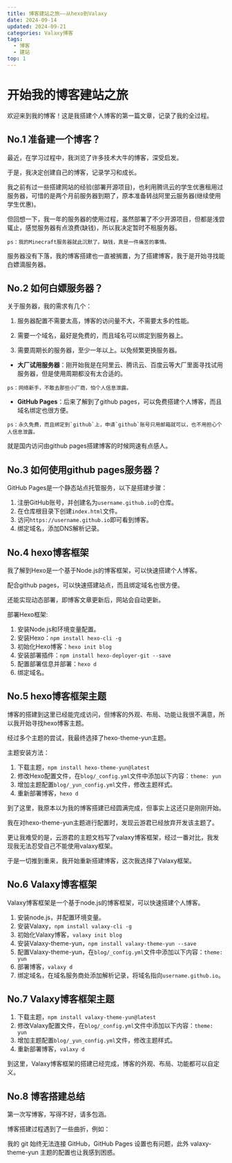 ```yaml
---
title: 博客建站之旅——从hexo到Valaxy
date: 2024-09-14
updated: 2024-09-21
categories: Valaxy博客
tags:
  - 博客
  - 建站
top: 1
---
```


# 开始我的博客建站之旅
欢迎来到我的博客！这是我搭建个人博客的第一篇文章，记录了我的全过程。

## No.1 准备建一个博客？
最近，在学习过程中，我浏览了许多技术大牛的博客，深受启发。

于是，我决定创建自己的博客，记录学习和成长。

我之前有过一些搭建网站的经验(部署开源项目)，也利用腾讯云的学生优惠租用过服务器，可惜的是两个月前服务器到期了，原本准备转战阿里云服务器(继续使用学生优惠)。

但回想一下，我一年的服务器的使用过程，虽然部署了不少开源项目，但都是浅尝辄止，感觉服务器有点浪费(缺钱)，所以我决定暂时不租服务器。
```
ps：我的Minecraft服务器就此沉默了。缺钱，真是一件痛苦的事情。
```
服务器没有下落，我的博客搭建也一直被搁置，为了搭建博客，我于是开始寻找能白嫖滴服务器。

## No.2 如何白嫖服务器？
关于服务器，我的需求有几个：

1. 服务器配置不需要太高，博客的访问量不大，不需要太多的性能。

2. 需要一个域名，最好是免费的，而且域名可以绑定到服务器上。

3. 需要周期长的服务器，至少一年以上。以免频繁更换服务器。

- **大厂试用服务器**：刚开始我是在阿里云、腾讯云、百度云等大厂里面寻找试用服务器，但是使用周期都没有太合适的。
```
ps：网络新手，不敢去那些小厂商，怕个人信息泄露。
```
- **GitHub Pages**：后来了解到了github pages，可以免费搭建个人博客，而且域名绑定也很方便。
```
ps：永久免费，而且绑定到`github`上，申请`github`账号只用邮箱就可以，也不用担心个人信息泄露。
```
就是国内访问由github pages搭建博客的时候网速有点感人。

## No.3 如何使用github pages服务器？

GitHub Pages是一个静态站点托管服务，以下是搭建步骤：

1. 注册GitHub账号，并创建名为`username.github.io`的仓库。
2. 在仓库根目录下创建`index.html`文件。
3. 访问`https://username.github.io`即可看到博客。
4. 绑定域名，添加DNS解析记录。

## No.4 hexo博客框架
我了解到Hexo是一个基于Node.js的博客框架，可以快速搭建个人博客。

配合github pages，可以快速搭建站点，而且绑定域名也很方便。

还能实现动态部署，即博客文章更新后，网站会自动更新。

部署Hexo框架:

1. 安装Node.js和环境变量配置。
2. 安装Hexo：`npm install hexo-cli -g`
3. 初始化Hexo博客：`hexo init blog`
4. 安装部署插件：`npm install hexo-deployer-git --save`
5. 配置部署信息并部署：`hexo d`
6. 绑定域名。

## No.5 hexo博客框架主题
博客的搭建到这里已经能完成访问，但博客的外观、布局、功能让我很不满意，所以我开始寻找hexo博客主题。

经过多个主题的尝试，我最终选择了hexo-theme-yun主题。

主题安装方法：

1. 下载主题，`npm install hexo-theme-yun@latest`
2. 修改Hexo配置文件，在`blog/_config.yml`文件中添加以下内容：`theme: yun`
3. 增加主题配置`blog/_yun_config.yml`文件，修改主题样式。
4. 重新部署博客，`hexo d`

到了这里，我原本以为我的博客搭建已经圆满完成，但事实上这还只是刚刚开始。

我在对hexo-theme-yun主题进行配置时，发现云游君已经放弃开发该主题了。

更让我难受的是，云游君的主题文档写了valaxy博客框架，经过一番对比，我发现我无法忍受自己不能使用valaxy框架。

于是一切推到重来，我开始重新搭建博客，这次我选择了Valaxy框架。

## No.6 Valaxy博客框架
Valaxy博客框架是一个基于node.js的博客框架，可以快速搭建个人博客。

1. 安装node.js，并配置环境变量。
2. 安装Valaxy，`npm install valaxy-cli -g`
3. 初始化Valaxy博客，`valaxy init blog`
4. 安装Valaxy-theme-yun，`npm install valaxy-theme-yun --save`
5. 配置Valaxy-theme-yun，在`blog/_config.yml`文件中添加以下内容：`theme: yun`
6. 部署博客，`valaxy d`
7. 绑定域名，在域名服务商处添加解析记录，将域名指向`username.github.io`。

## No.7 Valaxy博客框架主题

1. 下载主题，`npm install valaxy-theme-yun@latest`
2. 修改Valaxy配置文件，在`blog/_config.yml`文件中添加以下内容：`theme: yun`
3. 增加主题配置`blog/_yun_config.yml`文件，修改主题样式。
4. 重新部署博客，`valaxy d`

到这里，Valaxy博客框架的搭建已经完成，博客的外观、布局、功能都可以自定义。

## No.8 博客搭建总结
第一次写博客，写得不好，请多包涵。

博客搭建过程遇到了一些曲折，例如：

我的 git 始终无法连接 GitHub，GitHub Pages 设置也有问题，此外 valaxy-theme-yun 主题的配置也让我感到困惑。

